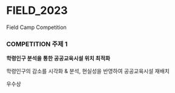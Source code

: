 # FIELD_2023

Field Camp Competition

### COMPETITION 주제 1

**학령인구 분석을 통한 공공교육시설 위치 최적화**

학령인구의 감소를 시각화 & 분석, 현실성을 반영하여 공공교육시설 재배치

우수상
